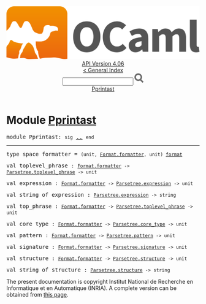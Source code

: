 <!-- ((! set title API !)) ((! set documentation !)) ((! set api !)) ((! set nobreadcrumb !)) -->
<div class="api"><header><nav class="toc brand"><a class="brand" href="https://ocaml.org/"><img src="colour-logo-gray.svg" class="svg" alt="OCaml"></a></nav><nav class="toc"><div class="toc_version"><a href="/docs" id="version-select">API Version 4.06</a></div><a href="index.html">&lt; General Index</a><div class="api_search"><input type="text" name="apisearch" id="api_search" oninput="mySearch(false);" onkeypress="this.oninput();" onclick="this.oninput();" onpaste="this.oninput();">
<img src="search_icon.svg" alt="Search" class="svg" onclick="mySearch(false)"></div>
<div id="search_results"></div><div class="toc_title"><a href="#top">Pprintast</a></div><ul></ul></nav></header>

<h1>Module <a href="type_Pprintast.html">Pprintast</a></h1>

<pre><span id="MODULEPprintast"><span class="keyword">module</span> Pprintast</span>: <code class="code"><span class="keyword">sig</span></code> <a href="Pprintast.html">..</a> <code class="code"><span class="keyword">end</span></code></pre><hr width="100%">

<pre><span id="TYPEspace_formatter"><span class="keyword">type</span> <code class="type"></code>space_formatter</span> = <code class="type">(unit, <a href="Format.html#TYPEformatter">Format.formatter</a>, unit) <a href="Pervasives.html#TYPEformat">format</a></code> </pre>


<pre><span id="VALtoplevel_phrase"><span class="keyword">val</span> toplevel_phrase</span> : <code class="type"><a href="Format.html#TYPEformatter">Format.formatter</a> -&gt; <a href="Parsetree.html#TYPEtoplevel_phrase">Parsetree.toplevel_phrase</a> -&gt; unit</code></pre>
<pre><span id="VALexpression"><span class="keyword">val</span> expression</span> : <code class="type"><a href="Format.html#TYPEformatter">Format.formatter</a> -&gt; <a href="Parsetree.html#TYPEexpression">Parsetree.expression</a> -&gt; unit</code></pre>
<pre><span id="VALstring_of_expression"><span class="keyword">val</span> string_of_expression</span> : <code class="type"><a href="Parsetree.html#TYPEexpression">Parsetree.expression</a> -&gt; string</code></pre>
<pre><span id="VALtop_phrase"><span class="keyword">val</span> top_phrase</span> : <code class="type"><a href="Format.html#TYPEformatter">Format.formatter</a> -&gt; <a href="Parsetree.html#TYPEtoplevel_phrase">Parsetree.toplevel_phrase</a> -&gt; unit</code></pre>
<pre><span id="VALcore_type"><span class="keyword">val</span> core_type</span> : <code class="type"><a href="Format.html#TYPEformatter">Format.formatter</a> -&gt; <a href="Parsetree.html#TYPEcore_type">Parsetree.core_type</a> -&gt; unit</code></pre>
<pre><span id="VALpattern"><span class="keyword">val</span> pattern</span> : <code class="type"><a href="Format.html#TYPEformatter">Format.formatter</a> -&gt; <a href="Parsetree.html#TYPEpattern">Parsetree.pattern</a> -&gt; unit</code></pre>
<pre><span id="VALsignature"><span class="keyword">val</span> signature</span> : <code class="type"><a href="Format.html#TYPEformatter">Format.formatter</a> -&gt; <a href="Parsetree.html#TYPEsignature">Parsetree.signature</a> -&gt; unit</code></pre>
<pre><span id="VALstructure"><span class="keyword">val</span> structure</span> : <code class="type"><a href="Format.html#TYPEformatter">Format.formatter</a> -&gt; <a href="Parsetree.html#TYPEstructure">Parsetree.structure</a> -&gt; unit</code></pre>
<pre><span id="VALstring_of_structure"><span class="keyword">val</span> string_of_structure</span> : <code class="type"><a href="Parsetree.html#TYPEstructure">Parsetree.structure</a> -&gt; string</code></pre><div class="copyright">The present documentation is copyright Institut National de Recherche en Informatique et en Automatique (INRIA). A complete version can be obtained from <a href="http://caml.inria.fr/pub/docs/manual-ocaml/">this page</a>.</div></div>